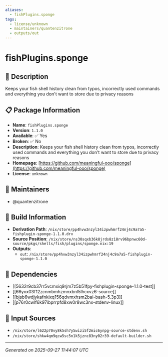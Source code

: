 ```yaml
---
aliases:
  - fishPlugins.sponge
tags:
  - license/unknown
  - maintainers/quantenzitrone
  - outputs/out
---
```


# fishPlugins.sponge

## 📝 Description

Keeps your fish shell history clean from typos, incorrectly used commands and everything you don't want to store due to privacy reasons

## 📋 Package Information

- **Name**: `fishPlugins.sponge`
- **Version**: `1.1.0`
- **Available**: ✅ Yes
- **Broken**: ✅ No
- **Description**: Keeps your fish shell history clean from typos, incorrectly used commands and everything you don't want to store due to privacy reasons
- **Homepage**: [https://github.com/meaningful-ooo/sponge](https://github.com/meaningful-ooo/sponge)
- **License**: `unknown`
## 👥 Maintainers

- @quantenzitrone


## 🔧 Build Information

- **Derivation Path**: `/nix/store/pp4hvw3nzyl34izpwhmrf24nj4c9a7a5-fishplugin-sponge-1.1.0.drv`
- **Source Position**: `/nix/store/ns30sqxb36k8jrds8z18rv96bpnwc60d-source/pkgs/shells/fish/plugins/sponge.nix:19`
- **Outputs**:
  - `out`:  `/nix/store/pp4hvw3nzyl34izpwhmrf24nj4c9a7a5-fishplugin-sponge-1.1.0`

## 🔗 Dependencies

- [[5632r9cb37rr5vcmxiq9rjm7z5b51fpy-fishplugin-sponge-1.1.0-test]]
- [[66yxx03f12zcnmbmhzmnxbnl5lhcxvz6-source]]
- [[bjsb6wdjykafnkixq156qdvmxhsm2bai-bash-5.3p3]]
- [[p76r0cwlf6k97ibprrpfd8xw0r8wc3nx-stdenv-linux]]

## 📁 Input Sources

- `/nix/store/l622p70vy8k5sh7y5wizi5f2mic6ynpg-source-stdenv.sh`
- `/nix/store/shkw4qm9qcw5sc5n1k5jznc83ny02r39-default-builder.sh`

---
*Generated on 2025-09-27 11:44:07 UTC*
